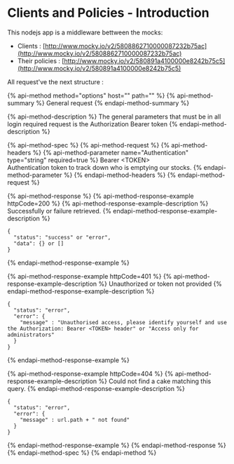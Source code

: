 # Clients and Policies - Introduction

This nodejs app is a middleware bettween the mocks:

* Clients : [http://www.mocky.io/v2/5808862710000087232b75ac](http://www.mocky.io/v2/5808862710000087232b75ac)
* Their policies : [http://www.mocky.io/v2/580891a4100000e8242b75c5](http://www.mocky.io/v2/580891a4100000e8242b75c5)

All request've the next structure :

{% api-method method="options" host="" path="" %}
{% api-method-summary %}
General request
{% endapi-method-summary %}

{% api-method-description %}
The general parameters that must be in all login required request is the Authorization Bearer token
{% endapi-method-description %}

{% api-method-spec %}
{% api-method-request %}
{% api-method-headers %}
{% api-method-parameter name="Authentication" type="string" required=true %}
Bearer &lt;TOKEN&gt;  
Authentication token to track down who is emptying our stocks.
{% endapi-method-parameter %}
{% endapi-method-headers %}
{% endapi-method-request %}

{% api-method-response %}
{% api-method-response-example httpCode=200 %}
{% api-method-response-example-description %}
Successfully or failure retrieved.
{% endapi-method-response-example-description %}

```
{    
  "status": "success" or "error",  
  "data": {} or []
}
```
{% endapi-method-response-example %}

{% api-method-response-example httpCode=401 %}
{% api-method-response-example-description %}
Unauthorized or token not provided
{% endapi-method-response-example-description %}

```
{    
  "status": "error",  
  "error": {
    "message" : "Unauthorised access, please identify yourself and use the Authorization: Bearer <TOKEN> header" or "Access only for administrators"
  }
}
```
{% endapi-method-response-example %}

{% api-method-response-example httpCode=404 %}
{% api-method-response-example-description %}
Could not find a cake matching this query.
{% endapi-method-response-example-description %}

```
{    
  "status": "error",  
  "error": {
    "message" : url.path + " not found"
  }
}
```
{% endapi-method-response-example %}
{% endapi-method-response %}
{% endapi-method-spec %}
{% endapi-method %}

